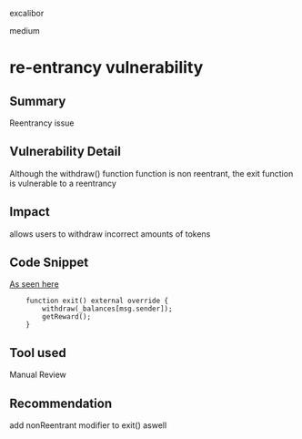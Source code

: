 excalibor

medium

# re-entrancy vulnerability

## Summary
Reentrancy issue
## Vulnerability Detail
Although the withdraw() function function is non reentrant, the exit function is vulnerable to a reentrancy
## Impact
allows users to withdraw incorrect amounts of tokens
## Code Snippet
[As seen here](https://github.com/sherlock-audit/2022-11-isomorph/blob/main/contracts/Isomorph/contracts/helper/StakingRewards.sol#L111-L114)
```solidity
    function exit() external override {
        withdraw(_balances[msg.sender]);
        getReward();
    }
```

## Tool used

Manual Review

## Recommendation
add nonReentrant modifier to exit() aswell
